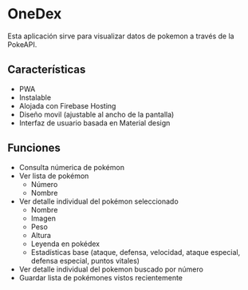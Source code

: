 # OneDex

Esta aplicación sirve para visualizar datos de pokemon a través de la PokeAPI.

## Características

- PWA
- Instalable
- Alojada con Firebase Hosting
- Diseño movil (ajustable al ancho de la pantalla)
- Interfaz de usuario basada en Material design

## Funciones

- Consulta númerica de pokémon
- Ver lista de pokémon
  - Número
  - Nombre
- Ver detalle individual del pokémon seleccionado
  - Nombre
  - Imagen
  - Peso
  - Altura
  - Leyenda en pokédex
  - Estadísticas base (ataque, defensa, velocidad, ataque especial, defensa especial, puntos vitales)
- Ver detalle individual del pokemon buscado por número
- Guardar lista de pokémones vistos recientemente
